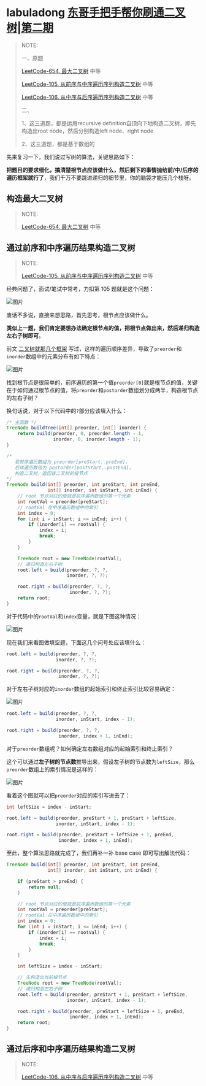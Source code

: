 # labuladong [东哥手把手帮你刷通二叉树|第二期](https://mp.weixin.qq.com/s/OlpaDhPDTJlQ5MJ8tsARlA)

> NOTE: 
>
> 一、原题
>
> [LeetCode-654. 最大二叉树](https://leetcode.cn/problems/maximum-binary-tree/) 中等
>
> [LeetCode-105. 从前序与中序遍历序列构造二叉树](https://leetcode.cn/problems/construct-binary-tree-from-preorder-and-inorder-traversal/) 中等
>
> [LeetCode-106. 从中序与后序遍历序列构造二叉树](https://leetcode.cn/problems/construct-binary-tree-from-inorder-and-postorder-traversal/) 中等
>
> 二、
>
> 1、这三道题，都是运用recursive definition自顶向下地构造二叉树，即先构造出root node，然后分别构造left node、right node
>
> 2、这三道题，都是基于数组的



先来复习一下，我们说过写树的算法，关键思路如下：

**把题目的要求细化，搞清楚根节点应该做什么，然后剩下的事情抛给前/中/后序的遍历框架就行了**，我们千万不要跳进递归的细节里，你的脑袋才能压几个栈呀。

## 构造最大二叉树

> NOTE:
>
> [LeetCode-654. 最大二叉树](https://leetcode.cn/problems/maximum-binary-tree/) 中等





## 通过前序和中序遍历结果构造二叉树

> NOTE:
>
> [LeetCode-105. 从前序与中序遍历序列构造二叉树](https://leetcode.cn/problems/construct-binary-tree-from-preorder-and-inorder-traversal/) 中等

经典问题了，面试/笔试中常考，力扣第 105 题就是这个问题：

![图片](https://mmbiz.qpic.cn/sz_mmbiz_png/gibkIz0MVqdF8ZItXTVByS26EcqBSS9W6HLh9gbjia7hJ8O78PJKJWzicpA5mIeKwZtLUIq3msx2lFibOREdlpR7icg/640?wx_fmt=png&tp=webp&wxfrom=5&wx_lazy=1&wx_co=1)



废话不多说，直接来想思路，首先思考，根节点应该做什么。

**类似上一题，我们肯定要想办法确定根节点的值，把根节点做出来，然后递归构造左右子树即可**。



前文 [二叉树就那几个框架](http://mp.weixin.qq.com/s?__biz=MzAxODQxMDM0Mw==&mid=2247485871&idx=1&sn=bcb24ea8927995b585629a8b9caeed01&chksm=9bd7f7a7aca07eb1b4c330382a4e0b916ef5a82ca48db28908ab16563e28a376b5ca6805bec2&scene=21#wechat_redirect) 写过，这样的遍历顺序差异，导致了`preorder`和`inorder`数组中的元素分布有如下特点：

![图片](https://mmbiz.qpic.cn/sz_mmbiz_jpg/gibkIz0MVqdF8ZItXTVByS26EcqBSS9W6zvlia07hHvYB5JTKLTHCAmDW9I8dX8c8LmSo1ibejUHGibgH6zhMXBCmw/640?wx_fmt=jpeg&tp=webp&wxfrom=5&wx_lazy=1&wx_co=1)

找到根节点是很简单的，前序遍历的第一个值`preorder[0]`就是根节点的值，关键在于如何通过根节点的值，将`preorder`和`postorder`数组划分成两半，构造根节点的左右子树？

换句话说，对于以下代码中的`?`部分应该填入什么：

```Java
/* 主函数 */
TreeNode buildTree(int[] preorder, int[] inorder) {
    return build(preorder, 0, preorder.length - 1,
                 inorder, 0, inorder.length - 1);
}

/* 
   若前序遍历数组为 preorder[preStart..preEnd]，
   后续遍历数组为 postorder[postStart..postEnd]，
   构造二叉树，返回该二叉树的根节点 
*/
TreeNode build(int[] preorder, int preStart, int preEnd, 
               int[] inorder, int inStart, int inEnd) {
    // root 节点对应的值就是前序遍历数组的第一个元素
    int rootVal = preorder[preStart];
    // rootVal 在中序遍历数组中的索引
    int index = 0;
    for (int i = inStart; i <= inEnd; i++) {
        if (inorder[i] == rootVal) {
            index = i;
            break;
        }
    }

    TreeNode root = new TreeNode(rootVal);
    // 递归构造左右子树
    root.left = build(preorder, ?, ?,
                      inorder, ?, ?);

    root.right = build(preorder, ?, ?,
                       inorder, ?, ?);
    return root;
}
```

对于代码中的`rootVal`和`index`变量，就是下图这种情况：

![图片](https://mmbiz.qpic.cn/sz_mmbiz_jpg/gibkIz0MVqdF8ZItXTVByS26EcqBSS9W6cuUtHIdXvXjbicaaZnpBWzEO1ZLfCGn9ntniaEicl5Et2wiarGaSq2GCZw/640?wx_fmt=jpeg&tp=webp&wxfrom=5&wx_lazy=1&wx_co=1)

现在我们来看图做填空题，下面这几个问号处应该填什么：

```Java
root.left = build(preorder, ?, ?,
                  inorder, ?, ?);

root.right = build(preorder, ?, ?,
                   inorder, ?, ?);
```

对于左右子树对应的`inorder`数组的起始索引和终止索引比较容易确定：

![图片](https://mmbiz.qpic.cn/sz_mmbiz_jpg/gibkIz0MVqdF8ZItXTVByS26EcqBSS9W6BFJp9KicjbvfTdvhU3vaDFEqaUiaNF1q3HzkyFjnpypG8XrGzJXdpeLg/640?wx_fmt=jpeg&tp=webp&wxfrom=5&wx_lazy=1&wx_co=1)

```Java
root.left = build(preorder, ?, ?,
                  inorder, inStart, index - 1);

root.right = build(preorder, ?, ?,
                   inorder, index + 1, inEnd);
```

对于`preorder`数组呢？如何确定左右数组对应的起始索引和终止索引？

这个可以通过**左子树的节点数**推导出来，假设左子树的节点数为`leftSize`，那么`preorder`数组上的索引情况是这样的：

![图片](https://mmbiz.qpic.cn/sz_mmbiz_jpg/gibkIz0MVqdF8ZItXTVByS26EcqBSS9W6Awr35eI0tibAJ2qW6pDUpgWTv5icgDhRhniaIJg3dpYib7Ph5kqDneL08A/640?wx_fmt=jpeg&tp=webp&wxfrom=5&wx_lazy=1&wx_co=1)



看着这个图就可以把`preorder`对应的索引写进去了：

```Java
int leftSize = index - inStart;

root.left = build(preorder, preStart + 1, preStart + leftSize,
                  inorder, inStart, index - 1);

root.right = build(preorder, preStart + leftSize + 1, preEnd,
                   inorder, index + 1, inEnd);
```

至此，整个算法思路就完成了，我们再补一补 base case 即可写出解法代码：

```Java
TreeNode build(int[] preorder, int preStart, int preEnd, 
               int[] inorder, int inStart, int inEnd) {

    if (preStart > preEnd) {
        return null;
    }

    // root 节点对应的值就是前序遍历数组的第一个元素
    int rootVal = preorder[preStart];
    // rootVal 在中序遍历数组中的索引
    int index = 0;
    for (int i = inStart; i <= inEnd; i++) {
        if (inorder[i] == rootVal) {
            index = i;
            break;
        }
    }

    int leftSize = index - inStart;

    // 先构造出当前根节点
    TreeNode root = new TreeNode(rootVal);
    // 递归构造左右子树
    root.left = build(preorder, preStart + 1, preStart + leftSize,
                      inorder, inStart, index - 1);

    root.right = build(preorder, preStart + leftSize + 1, preEnd,
                       inorder, index + 1, inEnd);
    return root;
}
```





## 通过后序和中序遍历结果构造二叉树

> NOTE: 
>
> [LeetCode-106. 从中序与后序遍历序列构造二叉树](https://leetcode.cn/problems/construct-binary-tree-from-inorder-and-postorder-traversal/) 中等

